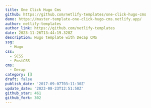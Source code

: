 ```yaml
---
title: One Click Hugo Cms
github: https://github.com/netlify-templates/one-click-hugo-cms
demo: https://master-template-one-click-hugo-cms.netlify.app/
author: netlify-templates
author_link: https://github.com/netlify-templates
date: 2023-11-26T13:44:19.328Z
description: Hugo template with Decap CMS
ssg:
  - Hugo
css:
  - SCSS
  - PostCSS
cms:
  - Decap
category: []
draft: false
publish_date: '2017-09-07T03:11:30Z'
update_date: '2023-08-23T12:51:58Z'
github_star: 461
github_fork: 302
---
```

